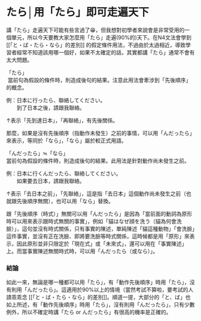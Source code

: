たら│用「たら」即可走遍天下
==============

講「たら」走遍天下可能有些言過了😁，但我想對初學者來說會是非常受用的一個單元，所以今天要教大家怎麼用「たら」走遍(90%的)天下。在N4文法會學到 [[「と・ば・たら・なら」的差別]] 的假定條件用法，不過由於太過相近，導致學習者經常不知道該用哪一個好，如果不太確定的話，其實都講「たら」通常不會有太大問題。

「たら」  
 當前句為假設的條件時，則造成後句的結果。注意此用法會牽涉到「先後順序」的概念。

例：日本に行ったら、聯絡してください。  
　　到了日本之後，請跟我聯絡。

↑表示「先到達日本」，「再聯絡」，有先後關係。

那麼，如果是沒有先後順序（指動作未發生）之前的事情，可以用「んだったら」來表示，等同於「なら」，「なら」屬於較正式用語。

「んだったら」≒「なら」  
當前句為假設的條件時，則造成後句的結果。此用法是針對動作尚未發生之前。

例：日本に行くんだったら、聯絡してください。  
　　如果要去日本，請跟我聯絡。

↑表示「去日本之前」，「先聯絡」，這是指「去日本」這個動作尚未發生之前（也就跟先後順序無關），也可以用「なら」替換。

跟「先後順序（時式）」無關可以用「んだったら」是因為「當前面的動詞為原形時可以用來表示跟時式無關的事實」，例如「貓はなぜ顔を洗う（貓為何會洗臉）」，這句並沒有時式關係，只有事實的陳述，單純陳述「貓這種動物」「會洗臉」這件事實，並沒有正在洗臉、即將要洗臉等時式關係，這時候都是用「原形」來表示，因此原形並非只限定於「現在式」或「未來式」，還可以用在「事實陳述」上。而當事實陳述無關時式時，可以用「んだったら（或なら）」。

### 結論

如此一來，無論是哪一種都可以用「たら」，有「動作先後順序」時用「たら」，沒有則用「んだったら」。這適用於90%以上的情境（當然考試不算啦，要考試的人請乖乖念 [[「と・ば・たら・なら」的差別]]。順道一提，大部分的「と、ば」也如上所述，有「動作先後順序」時用「たら」，沒有則用「んだったら」，只有少數例外，所以不確定時講「たら or んだったら」有很高的機率是正確的。